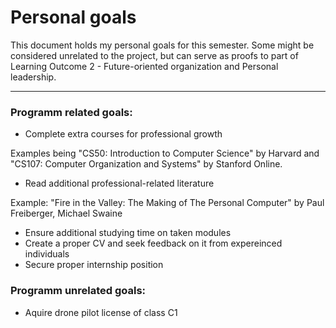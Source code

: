 # Personal goals

This document holds my personal goals for this semester. Some might be considered unrelated to the project, but can serve as proofs to part of Learning Outcome 2 - Future-oriented organization and Personal leadership.

----

### Programm related goals:
- Complete extra courses for professional growth

Examples being "CS50: Introduction to Computer Science" by Harvard and "CS107: Computer Organization and Systems" by Stanford Online.

- Read additional professional-related literature

Example: "Fire in the Valley: The Making of The Personal Computer" by  Paul Freiberger, Michael Swaine

- Ensure additional studying time on taken modules
- Create a proper CV and seek feedback on it from expereinced individuals
- Secure proper internship position

### Programm unrelated goals:
- Aquire drone pilot license of class C1